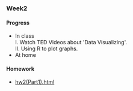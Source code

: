 ### Week2
#### Progress
* In class<br />
I. Watch TED Videos about 'Data Visualizing'.   
II. Using R to plot graphs.
* At home
#### Homework
* [hw2(Part1).html](https://bourbon0212.github.io/NTU-CS-X/Week2/hw2_part1.html)
